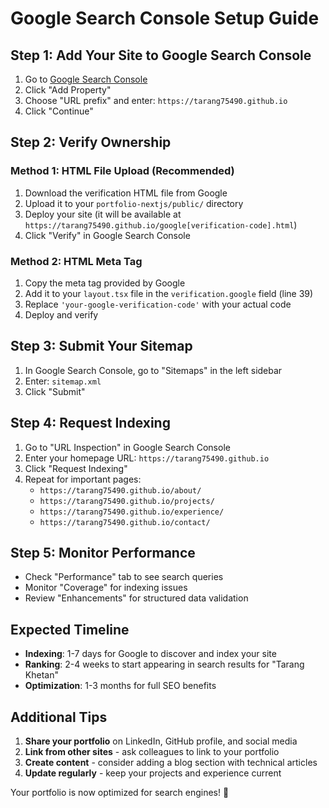 # Google Search Console Setup Guide

## Step 1: Add Your Site to Google Search Console

1. Go to [Google Search Console](https://search.google.com/search-console/)
2. Click "Add Property" 
3. Choose "URL prefix" and enter: `https://tarang75490.github.io`
4. Click "Continue"

## Step 2: Verify Ownership

### Method 1: HTML File Upload (Recommended)
1. Download the verification HTML file from Google
2. Upload it to your `portfolio-nextjs/public/` directory
3. Deploy your site (it will be available at `https://tarang75490.github.io/google[verification-code].html`)
4. Click "Verify" in Google Search Console

### Method 2: HTML Meta Tag
1. Copy the meta tag provided by Google
2. Add it to your `layout.tsx` file in the `verification.google` field (line 39)
3. Replace `'your-google-verification-code'` with your actual code
4. Deploy and verify

## Step 3: Submit Your Sitemap

1. In Google Search Console, go to "Sitemaps" in the left sidebar
2. Enter: `sitemap.xml`
3. Click "Submit"

## Step 4: Request Indexing

1. Go to "URL Inspection" in Google Search Console
2. Enter your homepage URL: `https://tarang75490.github.io`
3. Click "Request Indexing"
4. Repeat for important pages:
   - `https://tarang75490.github.io/about/`
   - `https://tarang75490.github.io/projects/`
   - `https://tarang75490.github.io/experience/`
   - `https://tarang75490.github.io/contact/`

## Step 5: Monitor Performance

- Check "Performance" tab to see search queries
- Monitor "Coverage" for indexing issues
- Review "Enhancements" for structured data validation

## Expected Timeline

- **Indexing**: 1-7 days for Google to discover and index your site
- **Ranking**: 2-4 weeks to start appearing in search results for "Tarang Khetan"
- **Optimization**: 1-3 months for full SEO benefits

## Additional Tips

1. **Share your portfolio** on LinkedIn, GitHub profile, and social media
2. **Link from other sites** - ask colleagues to link to your portfolio
3. **Create content** - consider adding a blog section with technical articles
4. **Update regularly** - keep your projects and experience current

Your portfolio is now optimized for search engines! 🚀
